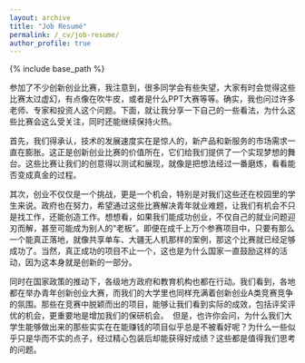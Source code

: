 ```yaml
---
layout: archive
title: "Job Resumé"
permalink: /_cv/job-resume/
author_profile: true
---
```


{% include base_path %}


参加了不少创新创业比赛，我注意到，很多同学会有些失望，大家有时会觉得这些比赛太过虚幻，有点像在吹牛皮，或者是什么PPT大赛等等。确实，我也问过许多老师、专家和投资人这个问题。下面，就让我分享一下自己的一些看法，为什么这些比赛会这么受关注，同时还能继续保持火热。

首先，我们得承认，技术的发展速度实在是惊人的，新产品和新服务的市场需求一直在膨胀。这正是创新创业比赛的价值所在，它们给我们提供了一个实现梦想的舞台。这些比赛让我们的创意得以测试和展现，就像是把想法经过一番磨炼，看看能否变成真金的过程。

其次，创业不仅仅是一个挑战，更是一个机会，特别是对我们这些还在校园里的学生来说。政府也在努力，希望通过这些比赛解决青年就业难题，让我们有机会不只是找工作，还能创造工作。想想看，如果我们能成功创业，不仅自己的就业问题迎刃而解，甚至可能成为别人的“老板”。即便在成千上万个参赛项目中，只要有那么一个能真正落地，就像共享单车、大疆无人机那样的案例，那这个比赛就已经足够成功了。当然，真正成功的项目不止一个，这也是为什么国家一直鼓励这样的活动，因为这本身就是创新的一部分。

同时在国家政策的推动下，各级地方政府和教育机构也都在行动。我们看到，各地都在举办青年创新创业大赛，而我们的大学里也同样充满着创新创业A类竞赛竞争的氛围。那些在竞赛中脱颖而出的项目，能够让我们看到实际的成效，包括评奖评优的机会，更重要地是增加我们的保研机会。  但是，也许你会问，为什么我们大学生能够做出来的那些实实在在能赚钱的项目似乎总是不被看好呢？为什么一些似乎只是华而不实的点子，经过精心包装后却能获得好成绩？这些都是值得我们思考的问题。

